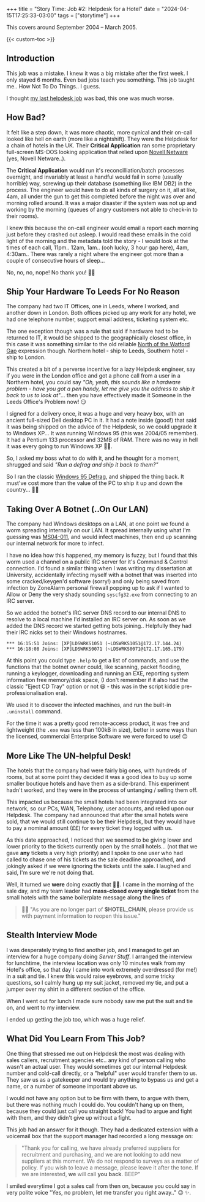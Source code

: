 +++
title = "Story Time: Job #2: Helpdesk for a Hotel"
date = "2024-04-15T17:25:33-03:00"
tags = ["storytime"]
+++

This covers around September 2004 – March 2005.

{{< custom-toc >}}

## Introduction

This job was a mistake. I knew it was a big mistake after the first week. I only stayed 6 months. Even bad jobs teach you something. This job taught me.. How Not To Do Things.. I guess.

I thought [my last helpdesk job](/blog/2024/04/story-time-first-tech-job/) was bad, this one was much worse.

## How Bad?

It felt like a step down, it was more chaotic, more cynical and their on-call looked like hell on earth (more like a nightshift). They were the Helpdesk for a chain of hotels in the UK. Their **Critical Application** ran some proprietary full-screen MS-DOS looking application that relied upon [Novell Netware](https://en.wikipedia.org/wiki/NetWare) (yes, Novell Netware..).

The **Critical Application** would run it's reconcilliation/batch processes overnight, and invariably at least a handful would fail in some (usually horrible) way, screwing up their database (something like IBM DB2) in the process. The engineer would have to do all kinds of surgery on it, all at like, 4am, all under the gun to get this completed before the night was over and morning rolled around. It was a major disaster if the system was not up and working by the morning (queues of angry customers not able to check-in to their rooms).

I knew this because the on-call engineer would email a report each morning just before they crashed out asleep. I would read these emails in the cold light of the morning and the metadata told the story - I would look at the times of each call, 11pm.. 12am, 1am.. (ooh lucky, 3 hour gap here), 4am, 4:30am.. There was rarely a night where the engineer got more than a couple of consecutive hours of sleep...

No, no, no, nope! No thank you! :no_good_woman:

## Ship Your Hardware To Leeds For No Reason

The company had two IT Offices, one in Leeds, where I worked, and another down in London. Both offices picked up any work for any hotel, we had one telephone number, support email address, ticketing system etc.

The one exception though was a rule that said if hardware had to be returned to IT, it would be shipped to the geographically closest office, in this case it was something similar to the old reliable [North of the Watford Gap](https://en.wikipedia.org/wiki/Watford_Gap_services#Location) expression though. Northern hotel - ship to Leeds, Southern hotel - ship to London.

This created a bit of a perverse incentive for a lazy Helpdesk engineer, say if you were in the London office and got a phone call from a user in a Northern hotel, you could say *"Oh, yeah, this sounds like a hardware problem - have you got a pen handy, let me give you the address to ship it back to us to look at"*... then you have effectively made it Someone in the Leeds Office's Problem now! :smirk:

I signed for a delivery once, it was a huge and very heavy box, with an ancient full-sized Dell desktop PC in it. It had a note inside (good!) that said it was being shipped on the advice of the Helpdesk, so we could upgrade it to Windows XP... It was running Windows 95 (this was 2004/05 remember). It had a Pentium 133 processor and 32MB of RAM. There was no way in hell it was every going to run Windows XP :woman_facepalming:.

So, I asked my boss what to do with it, and he thought for a moment, shrugged and said *"Run a defrag and ship it back to them?"*

So I ran the classic [Windows 95 Defrag](https://www.youtube.com/watch?v=jFbkujZ0OuI), and shipped the thing back. It must've cost more than the value of the PC to ship it up and down the country... :woman_shrugging:

## Taking Over A Botnet (..On Our LAN)

The company had Windows desktops on a LAN, at one point we found a worm spreading internally on our LAN. It spread internally using what I'm guessing was [MS04-011](https://en.wikipedia.org/wiki/Sasser_(computer_worm)), and would infect machines, then end up scanning our internal network for more to infect.

I have no idea how this happened, my memory is fuzzy, but I found that this worm used a channel on a public IRC server for it's Command & Control connection. I'd found a similar thing when I was writing my dissertation at University, accidentally infecting myself with a botnet that was inserted into some cracked/keygen'd software (sorry!) and only being saved from infection by ZoneAlarm personal firewall popping up to ask if I wanted to Allow or Deny the very shady sounding `syscfg32.exe` from connecting to an IRC server.

So we added the botnet's IRC server DNS record to our internal DNS to resolve to a local machine I'd installed an IRC server on. As soon as we added the DNS record we started getting bots joining.. Helpfully they had their IRC nicks set to their Windows hostnames.

```log
*** 16:15:51 Joins: [XP]LDSWRKS1051 (~LDSWRKS1051@172.17.144.24)
*** 16:18:08 Joins: [XP]LDSWRKS0071 (~LDSWRKS0071@172.17.165.179)
```

At this point you could type `.help` to get a list of commands, and use the functions that the botnet owner could, like scanning, packet flooding, running a keylogger, downloading and running an EXE, reporting system information free memory/disk space, (I don't remember if it also had the classic "Eject CD Tray" option or not :laughing: - this was in the script kiddie pre-professionalisation era).

We used it to discover the infected machines, and run the built-in `.uninstall` command.

For the time it was a pretty good remote-access product, it was free and lightweight (the `.exe` was less than 100kB in size), better in some ways than the licensed, commercial Enterprise Software we were forced to use! :expressionless:

## More Like The UN-helpful Desk!

The hotels that the company had were fairly big ones, with hundreds of rooms, but at some point they decided it was a good idea to buy up some smaller boutique hotels and have them as a side-brand. This experiment hadn't worked, and they were in the process of untanging / selling them off.

This impacted us because the small hotels had been integrated into our network, so our PCs, WAN, Telephony, user accounts, and relied upon our Helpdesk. The company had announced that after the small hotels were sold, that we would still continue to be their Helpdesk, but they would have to pay a nominal amount (££) for every ticket they logged with us.

As this date approached, I noticed that we seemed to be giving lower and lower priority to the tickets currently open by the small hotels... (not that we gave **any** tickets a very high priority) and I spoke to one user who had called to chase one of his tickets as the sale deadline approached, and jokingly asked if we were ignoring the tickets until the sale. I laughed and said, I'm sure we're not doing that.

Well, it turned we **were** doing exactly that :woman_shrugging:. I came in the morning of the sale day, and my team leader had __mass-closed every single ticket__ from the small hotels with the same boilerplate message along the lines of

> :tipping_hand_woman: "As you are no longer part of **$HOTEL_CHAIN**, please provide us with payment information to reopen this issue."

## Stealth Interview Mode

I was desperately trying to find another job, and I managed to get an interview for a huge company doing *Server Stuff*. I arranged the interview for lunchtime, the interview location was only 10 minutes walk from my Hotel's office, so that day I came into work extremely overdressed (for me!) in a suit and tie. I knew this would raise eyebrows, and some tricky questions, so I calmly hung up my suit jacket, removed my tie, and put a jumper over my shirt in a different section of the office.

When I went out for lunch I made sure nobody saw me put the suit and tie on, and went to my interview.

I ended up getting the job too, which was a huge relief.

## What Did You Learn From This Job?

One thing that stressed me out on Helpdesk the most was dealing with sales callers, recruitment agencies etc.. any kind of person calling who wasn't an actual user. They would sometimes get our internal Helpdesk number and cold-call directly, or a "helpful" user would transfer them to us. They saw us as a gatekeeper and would try anything to bypass us and get a name, or a number of someone important above us.

I would not have any option but to be firm with them, to argue with them, but there was nothing much I could do. You couldn't hang up on them, because they could just call you straight back! You had to argue and fight with them, and they didn't give up without a fight.

This job had an answer for it though. They had a dedicated extension with a voicemail box that the support manager had recorded a long message on:

> "Thank you for calling, we have already preferred suppliers for recruitment and purchasing, and we are not looking to add new suppliers at this moment. We do not respond to surveys as a matter of policy. If you wish to leave a message, please leave it after the tone. If we are interested, **we** will call **you back**. BEEP"

I smiled everytime I got a sales call from then on, because you could say in very polite voice "Yes, no problem, let me transfer you right away.." :wink: :sparkles:.
